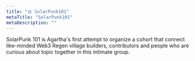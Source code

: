```yaml
---
title: "🌞 SolarPunk101"
metaTitle: "SolarPunk101"
metaDescription: ""
---
```


SolarPunk 101 is Agartha's first attempt to organize a cohort that connect like-minded Web3 Regen village builders, contributors and people who are curious about topic together in this intimate group. 